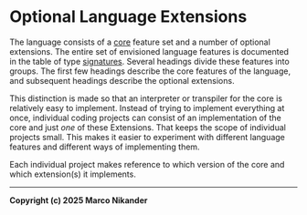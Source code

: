 # Optional Language Extensions

The language consists of a [core](core.md) feature set and a number of optional extensions.
The entire set of envisioned language features is documented in the table of type [signatures](signatures.md).
Several headings divide these features into groups.
The first few headings describe the core features of the language, and subsequent headings describe the optional extensions.

This distinction is made so that an interpreter or transpiler for the core is relatively easy to implement.
Instead of trying to implement everything at once, individual coding projects can consist of an implementation of the core and just _one_ of these Extensions.
That keeps the scope of individual projects small.
This makes it easier to experiment with different language features and different ways of implementing them.

Each individual project makes reference to which version of the core and which extension(s) it implements.

---
**Copyright (c) 2025 Marco Nikander**

